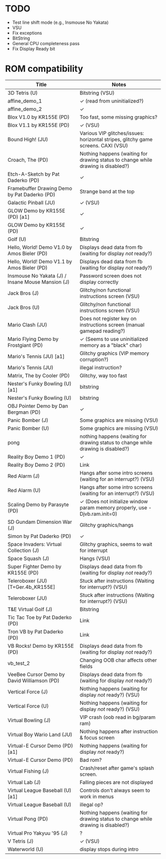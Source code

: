 # TODO

* Test line shift mode (e.g., Insmouse No Yakata)
* VSU
* Fix exceptions
* BitString
* General CPU completeness pass
* Fix Display Ready bit

# ROM compatibility

| Title | Notes
| --- | ---
| 3D Tetris (U) | Bitstring (VSU)
| affine_demo_1 | ✓ (read from uninitialized?)
| affine_demo_2 | ✓
| Blox V1.0 by KR155E (PD) | Too fast, some missing graphics?
| Blox V1.1 by KR155E (PD) | ✓ (VSU)
| Bound High! (JU) | Various VIP glitches/issues: horizontal stripes, glitchy game screens. CAXI (VSU)
| Croach, The (PD) | Nothing happens (waiting for drawing status to change while drawing is disabled?)
| Etch-A-Sketch by Pat Daderko (PD) | ✓
| Framebuffer Drawing Demo by Pat Daderko (PD) | Strange band at the top
| Galactic Pinball (JU) | ✓ (VSU)
| GLOW Demo by KR155E (PD) [a1] | ✓
| GLOW Demo by KR155E (PD) | ✓
| Golf (U) | Bitstring
| Hello, World! Demo V1.0 by Amos Bieler (PD) | Displays dead data from fb (waiting for display *not* ready?)
| Hello, World! Demo V1.1 by Amos Bieler (PD) | Displays dead data from fb (waiting for display *not* ready?)
| Insmouse No Yakata (J) / Insane Mouse Mansion (J) | Password screen does not display correctly
| Jack Bros (J) | Glitchy/non functional instructions screen (VSU)
| Jack Bros (U) | Glitchy/non functional instructions screen (VSU)
| Mario Clash (JU) | Does not register key on instructions screen (manual gamepad reading?)
| Mario Flying Demo by Frostgiant (PD) | ✓ (Seems to use uninitialized memory as a "black" char)
| Mario's Tennis (JU) [a1] | Glitchy graphics (VIP memory corruption?)
| Mario's Tennis (JU) | illegal instruction?
| Matrix, The by Cooler (PD) | Glitchy, way too fast
| Nester's Funky Bowling (U) [a1] | bitstring
| Nester's Funky Bowling (U) | bitstring
| OBJ Pointer Demo by Dan Bergman (PD) | ✓
| Panic Bomber (J) | Some graphics are missing (VSU)
| Panic Bomber (U) | Some graphics are missing (VSU)
| pong | nothing happens (waiting for drawing status to change while drawing is disabled?)
| Reality Boy Demo 1 (PD) | ✓
| Reality Boy Demo 2 (PD) | Link
| Red Alarm (J) | Hangs after some intro screens (waiting for an interrupt?) (VSU)
| Red Alarm (U) | Hangs after some intro screens (waiting for an interrupt?) (VSU)
| Scaling Demo by Parasyte (PD) | ✓ (Does not initialize window param memory properly, use -Djvb.ram.init=0)
| SD Gundam Dimension War (J) | Glitchy graphics/hangs
| Simon by Pat Daderko (PD) | ✓
| Space Invaders: Virtual Collection (J) | Glitchy graphics, seems to wait for interrupt
| Space Squash (J) | Hangs (VSU)
| Super Fighter Demo by KR155E (PD) | Displays dead data from fb (waiting for display *not* ready?)
| Teleroboxer (JU) [T+Ger.4b_KR155E] | Stuck after instructions (Waiting for interrupt?) (VSU)
| Teleroboxer (JU) | Stuck after instructions (Waiting for interrupt?) (VSU)
| T&E Virtual Golf (J) | Bitstring
| Tic Tac Toe by Pat Daderko (PD) | Link
| Tron VB by Pat Daderko (PD) | Link
| VB Rocks! Demo by KR155E (PD) | Displays dead data from fb (waiting for display *not* ready?)
| vb_test_2 | Changing OOB char affects other fields
| VeeBee Cursor Demo by David Williamson (PD) | Displays dead data from fb (waiting for display *not* ready?)
| Vertical Force (J) | Nothing happens (waiting for display *not* ready?) (VSU)
| Vertical Force (U) | Nothing happens (waiting for display *not* ready?) (VSU)
| Virtual Bowling (J) | VIP crash (oob read in bg/param ram)
| Virtual Boy Wario Land (JU) | Nothing happens after instruction & focus screen
| Virtual-E Cursor Demo (PD) [a1] | Nothing happens (waiting for display *not* ready?) 
| Virtual-E Cursor Demo (PD) | Bad rom?
| Virtual Fishing (J) | Crash/reset after game's splash screen.
| Virtual Lab (J) | Falling pieces are not displayed
| Virtual League Baseball (U) [a1] | Controls don't always seem to work in menus
| Virtual League Baseball (U) | illegal op?
| Virtual Pong (PD) | Nothing happens (waiting for drawing status to change while drawing is disabled?)
| Virtual Pro Yakyuu '95 (J) | ?
| V Tetris (J) | ✓ (VSU)
| Waterworld (U) | display stops during intro